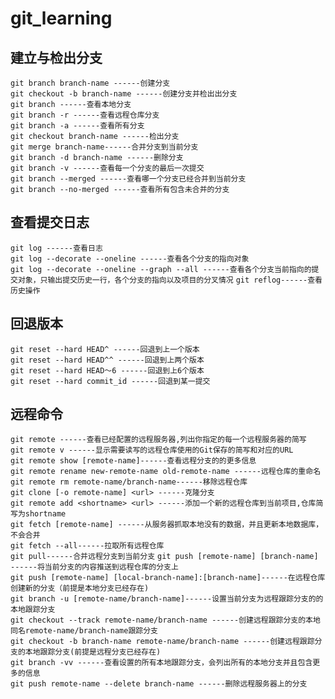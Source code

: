 # git_learning

## 建立与检出分支

`git branch branch-name ------创建分支`  
`git checkout -b branch-name ------创建分支并检出出分支`  
`git branch ------查看本地分支`  
`git branch -r ------查看远程仓库分支`  
`git branch -a ------查看所有分支`  
`git checkout branch-name ------检出分支`  
`git merge branch-name------合并分支到当前分支`  
`git branch -d branch-name ------删除分支`  
`git branch -v ------查看每一个分支的最后一次提交`  
`git branch --merged ------查看哪一个分支已经合并到当前分支`  
`git branch --no-merged ------查看所有包含未合并的分支`  

## 查看提交日志

`git log ------查看日志`  
`git log --decorate --oneline ------查看各个分支的指向对象`  
`git log --decorate --oneline --graph --all ------查看各个分支当前指向的提交对象，只输出提交历史一行，各个分支的指向以及项目的分叉情况`
`git reflog------查看历史操作`  

## 回退版本  

`git reset --hard HEAD^ ------回退到上一个版本`  
`git reset --hard HEAD^^ ------回退到上两个版本`  
`git reset --hard HEAD～6 ------回退到上6个版本`  
`git reset --hard commit_id ------回退到某一提交`  

## 远程命令

`git remote ------查看已经配置的远程服务器,列出你指定的每一个远程服务器的简写`  
`git remote v ------显示需要读写的远程仓库使用的Git保存的简写和对应的URL`  
`git remote show [remote-name]------查看远程分支的的更多信息`  
`git remote rename new-remote-name old-remote-name ------远程仓库的重命名` 
`git remote rm remote-name/branch-name------移除远程仓库`  
`git clone [-o remote-name] <url> ------克隆分支`  
`git remote add <shortname> <url> ------添加一个新的远程仓库到当前项目,仓库简写为shortname`  
`git fetch [remote-name] ------从服务器抓取本地没有的数据，并且更新本地数据库，不会合并`  
`git fetch --all------拉取所有远程仓库`  
`git pull------合并远程分支到当前分支` 
`git push [remote-name] [branch-name] ------将当前分支的内容推送到远程仓库的分支上`  
`git push [remote-name] [local-branch-name]:[branch-name]------在远程仓库创建新的分支（前提是本地分支已经存在)`   
`git branch -u [remote-name/branch-name]------设置当前分支为远程跟踪分支的的本地跟踪分支`  
`git checkout --track remote-name/branch-name ------创建远程跟踪分支的本地同名remote-name/branch-name跟踪分支`  
`git checkout -b branch-name remote-name/branch-name ------创建远程跟踪分支的本地跟踪分支(前提是远程分支已经存在)`  
`git branch -vv ------查看设置的所有本地跟踪分支，会列出所有的本地分支并且包含更多的信息`  
`git push remote-name --delete branch-name ------删除远程服务器上的分支`  

